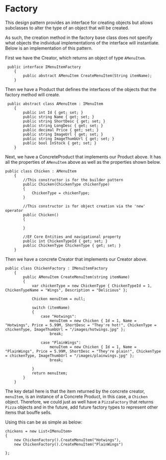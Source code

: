 # Factory

This design pattern provides an interface for creating objects but allows subclasses to alter the type of an object that will be created.


As such, the creation method in the factory base class does not specify what objects the individual implementations of the interface will instantiate. Below is an implementation of this pattern. 


First we have the Creator, which returns an object of type ```AMenuItem```. 

```
 public interface IMenuItemFactory
    {
        public abstract AMenuItem CreateMenuItem(String itemName);
    }
```


Then we have a Product that defines the interfaces of the objects that the factory method will create. 

```
 public abstract class AMenuItem : IMenuItem
    {
        public int Id { get; set; }
        public string Name { get; set; }
        public string ShortDesc { get; set; }
        public string LongDesc { get; set; }
        public decimal Price { get; set; }
        public string ImageUrl { get; set; }
        public string ImageThumbUrl { get; set; }
        public bool InStock { get; set; }
    }
```

Next, we have a ConcreteProduct that implements our Product above. It has all the properties of ```AMenuItem``` above as well as the properties shown below. 

```
public class Chicken : AMenuItem
    {
        //This constructor is for the builder pattern
        public Chicken(ChickenType chickenType)
        {
            ChickenType = chickenType;
        }

        //This constructor is for object creation via the 'new' operator
        public Chicken()
        {

        }
        
        //EF Core Entities and navigational property
        public int ChickenTypeId { get; set; }
        public ChickenType ChickenType { get; set; }
    }
```


Then we have a concrete Creator that implements our Creator above. 

```
public class ChickenFactory : IMenuItemFactory
    {
        public AMenuItem CreateMenuItem(string itemName)
        {
            var chickenType = new ChickenType { ChickenTypeId = 1, ChickenTypeName = "Wings", Description = "Delicious" };

            Chicken menuItem = null;

            switch (itemName)
            {
                case "Hotwings":
                    menuItem = new Chicken { Id = 1, Name = "Hotwings", Price = 5.99M, ShortDesc = "They're hot!", ChickenType = chickenType, ImageThumbUrl = "/images/hotwings.jpg" };
                    break;
                    
                case "PlainWings":
                    menuItem = new Chicken { Id = 1, Name = "PlainWings", Price = 5.99M, ShortDesc = "They're plain!", ChickenType = chickenType, ImageThumbUrl = "/images/plainwings.jpg" };
                    break;

            }
            return menuItem;
        }
    }
```

The key detail here is that the item returned by the concrete creator, ```menuItem```, is an instance of a Concrete Product, in this case, a ```Chicken``` object. Therefore, we could just as well have a ```PizzaFactory``` that returns ```Pizza``` objects and in the future, add future factory types to represent other items that bouffe sells. 


Using this can be as simple as below:

```
chickens = new List<IMenuItem>
{
    new ChickenFactory().CreateMenuItem("Hotwings"),
    new ChickenFactory().CreateMenuItem("PlainWings")

};

```
